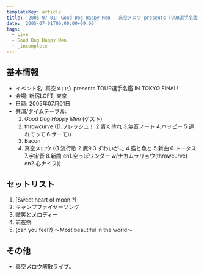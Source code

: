 ```yaml
---
templateKey: article
title: '2005-07-01: Good Dog Happy Men - 真空メロウ presents TOUR選手名鑑 IN TOKYO FINAL! at 新宿LOFT'
date: '2005-07-01T00:00:00+09:00'
tags:
  - Live
  - Good Dog Happy Men
  - _incomplete
---
```

## 基本情報

* イベント名: 真空メロウ presents TOUR選手名鑑 IN TOKYO FINAL!
* 会場: 新宿LOFT, 東京
* 日時: 2005年07月01日
* 共演/タイムテーブル:
  1. *Good Dog Happy Men* (ゲスト)
  1. throwcurve ((1.フレッシュ！ 2.青く塗れ 3.無音ノート 4.ハッピー 5.連れてって 6.サーモ))
  1. Bacon
  1. 真空メロウ ((1.流行歌 2.魔9 3.ずわいがに 4.猫と魚と 5.新曲 6.トータス 7.宇宙音 8.新曲 en1.空っぽワンダー w/ナカムラリョウ(throwcurve) en2.心ナイフ))

## セットリスト

1. [Sweet heart of moon ?]
1. キャンプファイヤーソング
1. 微笑とメロディー
1. 前夜祭
1. (can you feel?) ～Most beautiful in the world～

## その他

* 真空メロウ解散ライブ。

